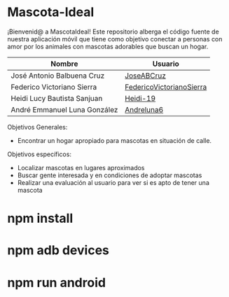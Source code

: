 # Mascota-Ideal
¡Bienvenid@ a MascotaIdeal! Este repositorio alberga el código fuente de nuestra aplicación móvil que tiene como objetivo conectar a personas con amor por los animales con mascotas adorables que buscan un hogar. 

|**Nombre** | **Usuario** |
|----------------|---------|
|José Antonio Balbuena Cruz|[JoseABCruz](https://github.com/JoseABCruz)|
|Federico Victoriano Sierra|[FedericoVictorianoSierra](https://github.com/FedericoVictorianoSierra)|
|Heidi Lucy Bautista Sanjuan|[Heidi-19](https://github.com/Heidi-19)|
|André Emmanuel Luna González|[Andreluna6](https://github.com/Andreluna6)|

Objetivos Generales:
  * Encontrar un hogar apropiado para mascotas en situación de calle.
  
Objetivos específicos:
  * Localizar mascotas en lugares aproximados
  * Buscar gente interesada y en condiciones de adoptar mascotas
  * Realizar una evaluación al usuario para ver si es apto de tener una mascota

# npm install

# npm adb devices

# npm run android
